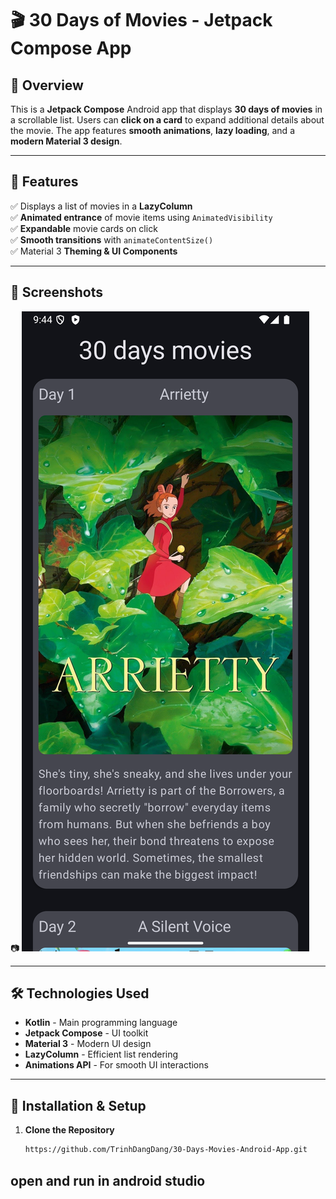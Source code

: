 # 🎬 30 Days of Movies - Jetpack Compose App

## 📌 **Overview**
This is a **Jetpack Compose** Android app that displays **30 days of movies** in a scrollable list. Users can **click on a card** to expand additional details about the movie. The app features **smooth animations**, **lazy loading**, and a **modern Material 3 design**.

---

## 🚀 **Features**
✅ Displays a list of movies in a **LazyColumn**  
✅ **Animated entrance** of movie items using `AnimatedVisibility`  
✅ **Expandable** movie cards on click  
✅ **Smooth transitions** with `animateContentSize()`  
✅ Material 3 **Theming & UI Components**

---

## 📸 **Screenshots**
📷 ![img.png](img.png)

---

## 🛠 **Technologies Used**
- **Kotlin** - Main programming language
- **Jetpack Compose** - UI toolkit
- **Material 3** - Modern UI design
- **LazyColumn** - Efficient list rendering
- **Animations API** - For smooth UI interactions

---

## 🔨 **Installation & Setup**
1. **Clone the Repository**
   ```sh
   https://github.com/TrinhDangDang/30-Days-Movies-Android-App.git
open and run in android studio 
---

